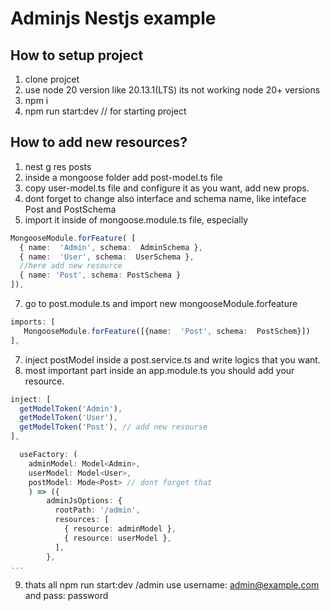 # Adminjs Nestjs example

## How to setup project

 1. clone projcet
 2. use node 20 version like 20.13.1(LTS) its not working node 20+ versions
 3. npm i 
 4. npm run start:dev // for starting project

## How to add new resources?

 1. nest g res posts
 2. inside a mongoose folder add post-model.ts file
 3. copy user-model.ts file and configure it as you want, add new props.
 4. dont forget to change also interface and schema name, like inteface Post and PostSchema
 5. import it inside of mongoose.module.ts file, especially   
``` ts
MongooseModule.forFeature( [ 
  { name:  'Admin', schema:  AdminSchema },
  { name:  'User', schema:  UserSchema },
  //here add new resource
  { name: 'Post', schema: PostSchema }
]),
```
    
7. 	go to post.module.ts and import new mongooseModule.forfeature

 ``` ts
 imports: [
    MongooseModule.forFeature([{name:  'Post', schema:  PostSchem}])
 ],
```

7. inject postModel inside a post.service.ts and write logics that you want.
8. most important part inside an app.module.ts you should add your resource.
``` ts
inject: [
  getModelToken('Admin'),
  getModelToken('User'),
  getModelToken('Post'), // add new resourse
],
```


``` ts
  useFactory: (
	adminModel: Model<Admin>,
	userModel: Model<User>,
	postModel: Mode<Post> // dont forget that
	) => ({
        adminJsOptions: {
          rootPath: '/admin',
          resources: [
            { resource: adminModel },
            { resource: userModel },
          ],
        },
...
```

9. thats all npm run start:dev /admin use username: admin@example.com and pass: password  
